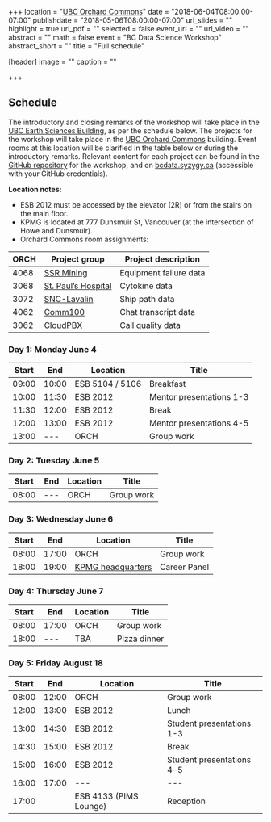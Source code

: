 +++
location = "[UBC Orchard Commons](https://goo.gl/maps/RK5i4NC8KwR2)"
date = "2018-06-04T08:00:00-07:00"
publishdate = "2018-05-06T08:00:00-07:00"
url_slides = ""
highlight = true
url_pdf = ""
selected = false
event_url = ""
url_video = ""
abstract = ""
math = false
event = "BC Data Science Workshop"
abstract_short = ""
title = "Full schedule"

[header]
  image = ""
  caption = ""

+++

## Schedule

The introductory and closing remarks of the workshop will take place in the [UBC
Earth Sciences Building](https://goo.gl/maps/MM5HKrjk8qG2), as per the schedule
below. The projects for the workshop will take place in the [UBC Orchard
Commons](https://goo.gl/maps/RK5i4NC8KwR2) building. Event rooms at this
location will be clarified in the table below or during the introductory
remarks. Relevant content for each project can be found in the [GitHub
repository](https://github.com/bcdataca/workshop-content2018.git) for the
workshop, and on [bcdata.syzygy.ca](https://bcdata.syzygy.ca) (accessible with
your GitHub credentials).

**Location notes:**  

* ESB 2012 must be accessed by the elevator (2R) or from the stairs on the main
  floor.
* KPMG is located at 777 Dunsmuir St, Vancouver (at the intersection of Howe and Dunsmuir).
* Orchard Commons room assignments:

|  ORCH  |   Project group     |  Project description   |
| ------ | ------------------- | ---------------------- |
|  4068  | [SSR Mining](../../ProjExternal/ssr.pdf)          | Equipment failure data |
|  3068  | [St. Paul’s Hospital](../../project/project-2/) | Cytokine data          |
|  3072  | [SNC-Lavalin](../../project/project-3)         | Ship path data         |
|  4062  | [Comm100](../../project/project-4)             | Chat transcript data   |
|  3062  | [CloudPBX](../../project/project-5/)            | Call quality data      |



### Day 1: Monday June 4

| Start |  End  | Location                 | Title                    |
| ----- | ----- | ------------------------ | ------------------------ |
| 09:00 | 10:00 |  ESB 5104 / 5106         | Breakfast                |
| 10:00 | 11:30 |  ESB 2012                | Mentor presentations 1-3 |
| 11:30 | 12:00 |  ESB 2012                | Break                    |
| 12:00 | 13:00 |  ESB 2012                | Mentor presentations 4-5 |
| 13:00 |  ---  |  ORCH                    | Group work               |



### Day 2: Tuesday June 5

| Start |  End  | Location | Title      |
| ----- | ----- | -------- | ---------- |
| 08:00 |  ---  |   ORCH   | Group work |


### Day 3: Wednesday June 6

| Start |  End  | Location | Title      |
| ----- | ----- | -------- | ---------- |
| 08:00 | 17:00 |   ORCH   | Group work |
| 18:00 | 19:00 | [KPMG headquarters](https://goo.gl/maps/8qcjD5NUwRF2) | Career Panel |


### Day 4: Thursday June 7

| Start |  End  | Location | Title        |
| ----- | ----- | -------- | ------------ |
| 08:00 | 17:00 |  ORCH    | Group work   |
| 18:00 | ---   |  TBA     | Pizza dinner |


### Day 5: Friday August 18

| Start |  End  | Location               | Title                     |
| ----- | ----- | ---------------------- | ------------------------- |
| 08:00 | 12:00 |      ORCH              | Group work                |
| 12:00 | 13:00 | ESB 2012               |   Lunch                   |
| 13:00 | 14:30 | ESB 2012               | Student presentations 1-3 |
| 14:30 | 15:00 | ESB 2012               | Break                     | 
| 15:00 | 16:00 | ESB 2012               | Student presentations 4-5 |
| 16:00 | 17:00 | ---                    | ---                       |
| 17:00 |       | ESB 4133 (PIMS Lounge) | Reception                 |
